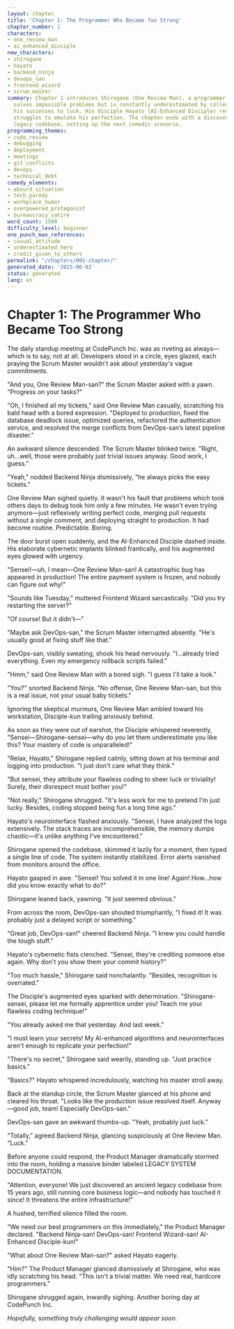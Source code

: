 ```yaml
---
layout: chapter
title: 'Chapter 1: The Programmer Who Became Too Strong'
chapter_number: 1
characters:
- one_review_man
- ai_enhanced_disciple
new_characters:
- shirogane
- hayato
- backend_ninja
- devops_san
- frontend_wizard
- scrum_master
summary: Chapter 1 introduces Shirogane (One Review Man), a programmer who effortlessly
  solves impossible problems but is constantly underestimated by colleagues who attribute
  his successes to luck. His disciple Hayato (AI-Enhanced Disciple) reveres him but
  struggles to emulate his perfection. The chapter ends with a discovery of a dangerous
  legacy codebase, setting up the next comedic scenario.
programming_themes:
- code_review
- debugging
- deployment
- meetings
- git_conflicts
- devops
- technical_debt
comedy_elements:
- absurd_situation
- tech_parody
- workplace_humor
- overpowered_protagonist
- bureaucracy_satire
word_count: 1500
difficulty_level: beginner
one_punch_man_references:
- casual_attitude
- underestimated_hero
- credit_given_to_others
permalink: "/chapters/001-chapter/"
generated_date: '2025-06-02'
status: generated
lang: en
---
```


# Chapter 1: The Programmer Who Became Too Strong

The daily standup meeting at CodePunch Inc. was as riveting as always—which is to say, not at all. Developers stood in a circle, eyes glazed, each praying the Scrum Master wouldn't ask about yesterday's vague commitments.

"And you, One Review Man-san?" the Scrum Master asked with a yawn. "Progress on your tasks?"

"Oh, I finished all my tickets," said One Review Man casually, scratching his bald head with a bored expression. "Deployed to production, fixed the database deadlock issue, optimized queries, refactored the authentication service, and resolved the merge conflicts from DevOps-san’s latest pipeline disaster."

An awkward silence descended. The Scrum Master blinked twice. "Right, uh…well, those were probably just trivial issues anyway. Good work, I guess."

"Yeah," nodded Backend Ninja dismissively, "he always picks the easy tickets."

One Review Man sighed quietly. It wasn't his fault that problems which took others days to debug took him only a few minutes. He wasn't even trying anymore—just reflexively writing perfect code, merging pull requests without a single comment, and deploying straight to production. It had become routine. Predictable. Boring.

The door burst open suddenly, and the AI-Enhanced Disciple dashed inside. His elaborate cybernetic implants blinked frantically, and his augmented eyes glowed with urgency.

"Sensei!—uh, I mean—One Review Man-san! A catastrophic bug has appeared in production! The entire payment system is frozen, and nobody can figure out why!"

"Sounds like Tuesday," muttered Frontend Wizard sarcastically. "Did you try restarting the server?"

"Of course! But it didn't—"

"Maybe ask DevOps-san," the Scrum Master interrupted absently. "He's usually good at fixing stuff like that."

DevOps-san, visibly sweating, shook his head nervously. "I…already tried everything. Even my emergency rollback scripts failed."

"Hmm," said One Review Man with a bored sigh. "I guess I'll take a look."

"You?" snorted Backend Ninja. "No offense, One Review Man-san, but this is a real issue, not your usual baby tickets."

Ignoring the skeptical murmurs, One Review Man ambled toward his workstation, Disciple-kun trailing anxiously behind.

As soon as they were out of earshot, the Disciple whispered reverently, "Sensei—Shirogane-sensei—why do you let them underestimate you like this? Your mastery of code is unparalleled!"

"Relax, Hayato," Shirogane replied calmly, sitting down at his terminal and logging into production. "I just don't care what they think."

"But sensei, they attribute your flawless coding to sheer luck or triviality! Surely, their disrespect must bother you!"

"Not really," Shirogane shrugged. "It's less work for me to pretend I'm just lucky. Besides, coding stopped being fun a long time ago."

Hayato's neurointerface flashed anxiously. "Sensei, I have analyzed the logs extensively. The stack traces are incomprehensible, the memory dumps chaotic—it's unlike anything I've encountered."

Shirogane opened the codebase, skimmed it lazily for a moment, then typed a single line of code. The system instantly stabilized. Error alerts vanished from monitors around the office.

Hayato gasped in awe. "Sensei! You solved it in one line! Again! How…how did you know exactly what to do?"

Shirogane leaned back, yawning. "It just seemed obvious."

From across the room, DevOps-san shouted triumphantly, "I fixed it! It was probably just a delayed script or something."

"Great job, DevOps-san!" cheered Backend Ninja. "I knew you could handle the tough stuff."

Hayato's cybernetic fists clenched. "Sensei, they're crediting someone else again. Why don't you show them your commit history?"

"Too much hassle," Shirogane said nonchalantly. "Besides, recognition is overrated."

The Disciple's augmented eyes sparked with determination. "Shirogane-sensei, please let me formally apprentice under you! Teach me your flawless coding technique!"

"You already asked me that yesterday. And last week."

"I must learn your secrets! My AI-enhanced algorithms and neurointerfaces aren't enough to replicate your perfection!"

"There's no secret," Shirogane said wearily, standing up. "Just practice basics."

"Basics?" Hayato whispered incredulously, watching his master stroll away.

Back at the standup circle, the Scrum Master glanced at his phone and cleared his throat. "Looks like the production issue resolved itself. Anyway—good job, team! Especially DevOps-san."

DevOps-san gave an awkward thumbs-up. "Yeah, probably just luck."

"Totally," agreed Backend Ninja, glancing suspiciously at One Review Man. "Luck."

Before anyone could respond, the Product Manager dramatically stormed into the room, holding a massive binder labeled LEGACY SYSTEM DOCUMENTATION.

"Attention, everyone! We just discovered an ancient legacy codebase from 15 years ago, still running core business logic—and nobody has touched it since! It threatens the entire infrastructure!"

A hushed, terrified silence filled the room.

"We need our best programmers on this immediately," the Product Manager declared. "Backend Ninja-san! DevOps-san! Frontend Wizard-san! AI-Enhanced Disciple-kun!"

"What about One Review Man-san?" asked Hayato eagerly.

"Him?" The Product Manager glanced dismissively at Shirogane, who was idly scratching his head. "This isn't a trivial matter. We need real, hardcore programmers."

Shirogane shrugged again, inwardly sighing. Another boring day at CodePunch Inc.

_Hopefully, something truly challenging would appear soon._

